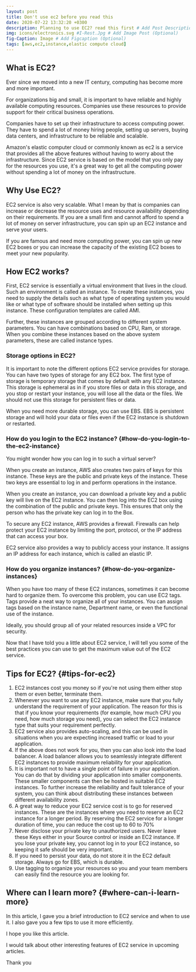 ```yaml
---
layout: post
title: Don't use ec2 before you read this
date: 2020-07-22 13:32:20 +0300
description: Planning to use EC2? read this first # Add Post Description (Optional)
img: icons/electronics.svg #I-Rest.Jpg # Add Image Post (Optional)
fig-Caption: Image # Add Figcaption (Optional)
tags: [aws,ec2,instance,elastic compute cloud]
---
```



## What is EC2? 

Ever since we moved into a new IT century, computing has become more and more important.

For organizations big and small, it is important to have reliable and highly available computing resources. Companies use these resources to provide support for their critical business operations. 

Companies have to set up their infrastructure to access computing power. They have to spend a lot of money hiring people, setting up servers, buying data centers, and infrastructure to be reliable and scalable.

Amazon's elastic computer cloud or commonly known as  ec2 is a service that provides all the above features without having to worry about the infrastructure.  Since EC2 service is based on the model that you only pay for the resources you use,  it's a great way to get all the computing power without spending a lot of money on the infrastructure.  


## Why Use EC2? 

EC2 service is also very scalable. What I mean by that is companies can increase or decrease the resource uses and resource availability depending on their requirements. If you are a small firm and cannot afford to spend a lot of money on server infrastructure, you can spin up an EC2 instance and serve your users. 

If you are famous and need more computing power, you can spin up new EC2 boxes or you can increase the capacity of the existing EC2 boxes to meet your new popularity.  


## How EC2 works? 

First, EC2 service is essentially a virtual environment that lives in the cloud. Such an environment is called an instance. To create these instances, you need to supply the details such as what type of operating system you would like or what type of software should be installed when setting up this instance. These configuration templates are called AMI. 

Further, these instances are grouped according to different system parameters. You can have combinations based on  CPU, Ram, or storage. When you combine these instances based on the above system parameters, these are called instance types.


### Storage options in EC2? 


It is important to note the different options EC2 service provides for storage. You can have two types of storage for any EC2 box.  The first type of storage is temporary storage that comes by default with any EC2 instance. This storage is ephemeral as in if you store files or data in this storage, and you stop or restart your instance, you will lose all the data or the files. We should not use this storage for persistent files or data. 


When you need more durable storage, you can use EBS. EBS is persistent storage and will hold your data or files even if the EC2 instance is shutdown or restarted.


### How do you login to the EC2 instance? {#how-do-you-login-to-the-ec2-instance}


You might wonder how you can log in to such a virtual server?


When you create an instance, AWS also creates two pairs of keys for this instance. These keys are the public and private keys of the instance. These two keys are essential to log in and perform operations in the instance. 


When you create an instance, you can download a private key and a public key will live on the EC2 instance. You can then log into the EC2 box using the combination of the public and private keys. This ensures that only the person who has the private key can log in to the Box.


To secure any EC2 instance, AWS provides a firewall. Firewalls can help protect your EC2 instance by limiting the port, protocol, or the IP address that can access your box.


EC2 service also provides a way to publicly access your instance. It assigns an IP address for each instance, which is called an elastic IP.


### How do you organize instances? {#how-do-you-organize-instances}


When you have too many of these EC2 instances, sometimes it can become hard to organize them. To overcome this problem, you can use EC2 tags.  Tags provide a neat way to organize all of your instances. You can assign tags based on the instance name, Department name, or even the functional use of the instance.


Ideally, you should group all of your related resources inside a VPC for security.


Now that I have told you a little about EC2 service, I will tell you some of the best practices you can use to get the maximum value out of the EC2 service.


## Tips for EC2? {#tips-for-ec2}



1. EC2 instances cost you money so if you're not using them either stop them or even better, terminate them.
2. Whenever you want to use any EC2 instance, make sure that you fully understand the requirement of your application.  The reason for this is that if you know your requirements (for example, how much CPU you need, how much storage you need), you can select the EC2 instance type that suits your requirement perfectly.
3. EC2 service also provides auto-scaling, and this can be used in situations when you are expecting increased traffic or load to your application.
4. If the above does not work for you, then you can also look into the load balancer. A load balancer allows you to seamlessly integrate different EC2 instances to provide maximum reliability for your application.
5.  It is important not to have a single point of failure in your application. You can do that by dividing your application into smaller components. These smaller components can then be hosted in suitable EC2 instances. To further increase the reliability and fault tolerance of your system, you can think about distributing these instances between different availability zones.
6. A great way to reduce your EC2 service cost is to go for reserved instances. These are the instances where you need to reserve an EC2 instance for a longer period. By reserving the EC2 service for a longer duration of time, you can reduce the cost up to 60 to 70%
7. Never disclose your private key to unauthorized users.  Never leave these Keys either in your Source control or inside an EC2 instance. If you lose your private key, you cannot log in to your EC2 instance, so keeping it safe should be very important.
8. If you need to persist your data, do not store it in the EC2 default storage. Always go for EBS, which is durable.
9. Use tagging to organize your resources so you and your team members can easily find the resource you are looking for.


## Where can I learn more? {#where-can-i-learn-more}

In this article, I gave you a brief introduction to EC2 service and when to use it. I also gave you a few tips to use it more efficiently.  

I hope you like this article.

I would talk about other interesting features of EC2 service in upcoming articles.

Thank you
